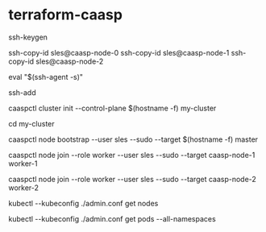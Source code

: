 # terraform-caasp

ssh-keygen

ssh-copy-id sles@caasp-node-0
ssh-copy-id sles@caasp-node-1
ssh-copy-id sles@caasp-node-2

eval "$(ssh-agent -s)"

ssh-add

caaspctl cluster init --control-plane $(hostname -f) my-cluster

cd my-cluster

caaspctl node bootstrap --user sles --sudo --target $(hostname -f) master

caaspctl node join --role worker --user sles --sudo --target caasp-node-1 worker-1

caaspctl node join --role worker --user sles --sudo --target caasp-node-2 worker-2

kubectl --kubeconfig ./admin.conf get nodes

kubectl --kubeconfig ./admin.conf get pods --all-namespaces
